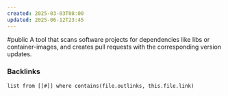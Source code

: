 ```yaml
---
created: 2025-03-03T08:00
updated: 2025-06-12T23:45
---
```

#public 
A tool that scans software projects for dependencies like libs or container-images, and creates pull requests with the corresponding version updates.

### Backlinks
```dataview 
list from [[#]] where contains(file.outlinks, this.file.link)
```

